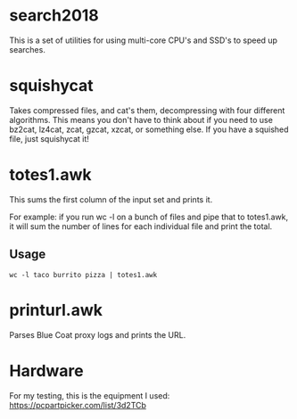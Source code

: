 # search2018
This is a set of utilities for using multi-core CPU's and SSD's to speed up searches.

# squishycat
Takes compressed files, and cat's them, decompressing with four different  algorithms.
This means you don't have to think about if you need to use bz2cat, lz4cat, zcat, gzcat, xzcat, or something else.
If you have a squished file, just squishycat it!

# totes1.awk
This sums the first column of the input set and prints it.

For example: if you run wc -l on a bunch of files and pipe that to totes1.awk, it will sum the number of lines for each individual file and print the total.
## Usage
`wc -l taco burrito pizza | totes1.awk`

# printurl.awk
Parses Blue Coat proxy logs and prints the URL.

# Hardware
For my testing, this is the equipment I used:
https://pcpartpicker.com/list/3d2TCb

